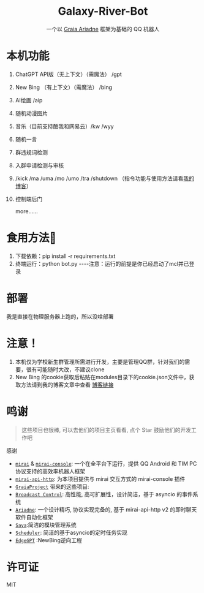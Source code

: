 <div align="center">

# Galaxy-River-Bot
一个以 [Graia Ariadne](https://github.com/GraiaProject/Ariadne) 框架为基础的 QQ 机器人

</div>

# 本机功能
1. ChatGPT  API版（无上下文）（需魔法） /gpt
2. New Bing （有上下文）（需魔法） /bing
3. AI绘画 /aip
4. 随机动漫图片
5. 音乐（目前支持酷我和网易云）/kw /wyy
6. 随机一言
7. 群违规词检测
8. 入群申请检测与审核
9. /kick /ma /uma /mo /umo /tra /shutdown  （指令功能与使用方法请看[我的博客](https://www.asxe.vip/2023/04/12/%E5%9F%BA%E4%BA%8Emirai%E5%92%8Cgraia%E7%9A%84QQ%E6%9C%BA%E5%99%A8%E4%BA%BA/#%E9%83%A8%E5%88%86%E5%8A%9F%E8%83%BD%E4%BD%BF%E7%94%A8%E6%96%B9%E6%B3%95%E5%8F%8A%E8%A7%A3%E9%87%8A)）
10. 控制端后门

    more……

# 食用方法🐔
1. 下载依赖：pip install -r requirements.txt
2. 终端运行：python bot.py   ----注意：运行的前提是你已经启动了mcl并已登录

# 部署
我是直接在物理服务器上跑的，所以没啥部署

# 注意！
1. 本机仅为学校新生群管理所需进行开发，主要是管理QQ群，针对我们的需要，很有可能随时大改，不建议clone
2. New Bing 的cookie获取后粘贴在modules目录下的cookie.json文件中，获取方法请到我的博客文章中查看
[博客链接](https://asxez.github.io/2023/04/12/%E5%9F%BA%E4%BA%8Emirai%E5%92%8Cgraia%E7%9A%84QQ%E6%9C%BA%E5%99%A8%E4%BA%BA/#%E6%B3%A8%E6%84%8F)

# 鸣谢

> 这些项目也很棒, 可以去他们的项目主页看看, 点个 Star 鼓励他们的开发工作吧

感谢
- [`mirai`](https://github.com/mamoe/mirai) & [`mirai-console`](https://github.com/mamoe/mirai-console): 一个在全平台下运行，提供 QQ Android 和 TIM PC 协议支持的高效率机器人框架
- [`mirai-api-http`](https://github.com/project-mirai/mirai-api-http): 为本项目提供与 mirai 交互方式的 mirai-console 插件
- [`GraiaProject`](https://github.com/GraiaProject) 带来的这些项目:
- [`Broadcast Control`](https://github.com/GraiaProject/BroadcastControl): 高性能, 高可扩展性，设计简洁，基于 asyncio 的事件系统
- [`Ariadne`](https://github.com/GraiaProject/Ariadne): 一个设计精巧, 协议实现完备的, 基于 mirai-api-http v2 的即时聊天软件自动化框架
- [`Saya`](https://github.com/GraiaProject/Saya):简洁的模块管理系统
- [`Scheduler`](https://github.com/GraiaProject/Scheduler): 简洁的基于asyncio的定时任务实现
- [`EdgeGPT`](https://github.com/acheong08/EdgeGPT) :NewBing逆向工程

# 许可证
MIT

